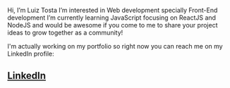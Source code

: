 Hi, I’m Luiz Tosta
I’m interested in Web development specially Front-End development
I’m currently learning JavaScript focusing on ReactJS and NodeJS and would be awesome if you come to me to share your project ideas to grow together as a community!

I'm actually working on my portfolio so right now you can reach me on my LinkedIn profile:
<h2><a href="https://linkedin.com/in/lfilipets">LinkedIn</a></h2>
